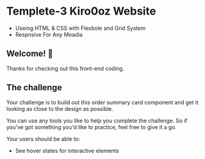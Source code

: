 # Templete-3 Kiro0oz Website

- Useing HTML & CSS with Flexbole and Grid System
- Respnsive For Any Meadia 


## Welcome! 👋

Thanks for checking out this front-end coding.


## The challenge

Your challenge is to build out this order summary card component and get it looking as close to the design as possible.

You can use any tools you like to help you complete the challenge. So if you've got something you'd like to practice, feel free to give it a go.

Your users should be able to:

- See hover states for interactive elements
